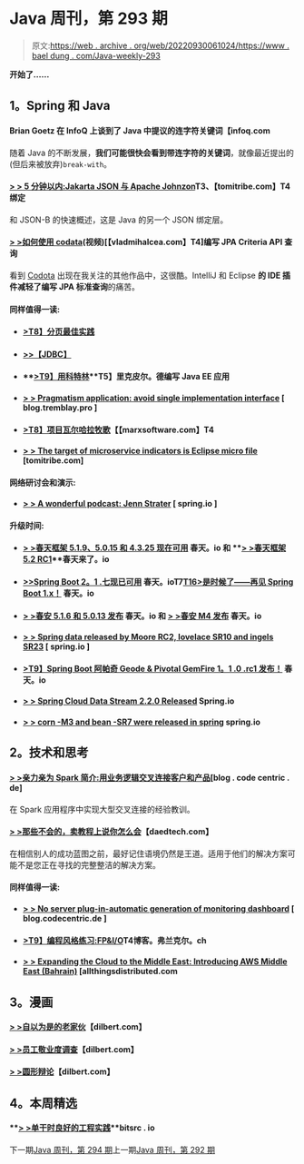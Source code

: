 # Java 周刊，第 293 期

> 原文:[https://web . archive . org/web/20220930061024/https://www . bael dung . com/Java-weekly-293](https://web.archive.org/web/20220930061024/https://www.baeldung.com/java-weekly-293)

**开始了……**

## **1。Spring 和 Java**

#### Brian Goetz 在 InfoQ 上谈到了 Java 中提议的连字符关键词【infoq.com

随着 Java 的不断发展，**我们可能很快会看到带连字符的关键词**，就像最近提出的(但后来被放弃)`break-with`。

#### **[> > 5 分钟以内:Jakarta JSON 与 Apache Johnzon](https://web.archive.org/web/20220628123056/https://www.tomitribe.com/blog/5-minutes-or-less-json-b-with-apache-johnzon/)T3、【tomitribe.com】T4 绑定**

和 JSON-B 的快速概述，这是 Java 的另一个 JSON 绑定层。

#### **[> >如何使用 codata](https://web.archive.org/web/20220628123056/https://vladmihalcea.com/codota-jpa-criteria-api/)**(视频)[【vladmihalcea.com】T4]编写 JPA Criteria API 查询

看到 [Codota](/web/20220628123056/https://www.baeldung.com/codota-article) 出现在我关注的其他作品中，这很酷。IntelliJ 和 Eclipse **的 IDE 插件减轻了编写 JPA 标准查询**的痛苦。

#### **同样值得一读:**

*   #### **[>T8】分页最佳实践](https://web.archive.org/web/20220628123056/https://vladmihalcea.com/pagination-best-practices/)**

*   #### [>>【JDBC】](https://web.archive.org/web/20220628123056/https://vard-lokkur.blogspot.com/2019/08/jdbc-emulating-sequence.html)

*   #### **[>T9】用科特林](https://web.archive.org/web/20220628123056/https://rieckpil.de/howto-write-java-ee-applications-with-kotlin/)**T5】里克皮尔。德编写 Java EE 应用

*   #### **[> > Pragmatism application: avoid single implementation interface](https://web.archive.org/web/20220628123056/http://blog.tremblay.pro/2019/07/classmocking.html)** [ blog.tremblay.pro ]

*   #### **[>T8】项目瓦尔哈拉牧歌](https://web.archive.org/web/20220628123056/https://marxsoftware.blogspot.com/2019/08/project-valhalla-eclairs.html)【【marxsoftware.com】T4**

*   #### [**> > The target of microservice indicators is Eclipse micro file**](https://web.archive.org/web/20220628123056/https://www.tomitribe.com/blog/microservices-metrics-targets-with-eclipse-microprofile/) [tomitribe.com]

#### **网络研讨会和演示:**

*   #### **[> > A wonderful podcast: Jenn Strater](https://web.archive.org/web/20220628123056/https://spring.io/blog/2019/08/02/a-bootiful-podcast-gradle-developer-advocate-jenn-strater)** [ spring.io ]

#### **升级时间:**

*   #### **[> >春天框架 5.1.9、5.0.15 和 4.3.25 现在可用](https://web.archive.org/web/20220628123056/https://spring.io/blog/2019/08/02/spring-framework-5-1-9-5-0-15-and-4-3-25-available-now)** 春天。io 和 **[> >春天框架 5.2 RC1](https://web.archive.org/web/20220628123056/https://spring.io/blog/2019/08/05/spring-framework-5-2-goes-rc1)**春天来了。io

*   #### **[>>Spring Boot 2。1 .七现已可用](https://web.archive.org/web/20220628123056/https://spring.io/blog/2019/08/06/spring-boot-2-1-7-available-now)** 春天。ioT7[T16>是时候了——再见 Spring Boot 1.x！](https://web.archive.org/web/20220628123056/https://spring.io/blog/2019/08/06/it-is-time-goodbye-spring-boot-1-x) 春天。io

*   #### **[> >春安 5.1.6 和 5.0.13 发布](https://web.archive.org/web/20220628123056/https://spring.io/blog/2019/08/05/spring-security-5-1-6-and-5-0-13-released)** 春天。io 和 **[> >春安 M4 发布](https://web.archive.org/web/20220628123056/https://spring.io/blog/2019/08/05/spring-security-5-2-0-m4-released)** 春天。io

*   #### **[> > Spring data released by Moore RC2, lovelace SR10 and ingels SR23](https://web.archive.org/web/20220628123056/https://spring.io/blog/2019/08/05/spring-data-moore-rc2-lovelace-sr10-and-ingalls-sr23-released)** [ spring.io ]

*   #### **[>T9】Spring Boot 阿帕奇 Geode & Pivotal GemFire 1。1 .0 .rc1 发布！](https://web.archive.org/web/20220628123056/https://spring.io/blog/2019/08/02/spring-boot-for-apache-geode-pivotal-gemfire-1-1-0-rc1-released)** 春天。io

*   #### [**> > Spring Cloud Data Stream 2.2.0 Released**](https://web.archive.org/web/20220628123056/https://spring.io/blog/2019/07/30/spring-cloud-data-flow-2-2-0-released) Spring.io

*   #### [**> > corn -M3 and bean -SR7 were released in spring**](https://web.archive.org/web/20220628123056/https://spring.io/blog/2019/08/06/spring-session-corn-m3-and-bean-sr7-released) spring.io

## **2。技术和思考**

#### **[> >亲力亲为 Spark 简介:用业务逻辑交叉连接客户和产品](https://web.archive.org/web/20220628123056/https://blog.codecentric.de/en/2019/08/hands-on-spark-intro-cross-join-customers-and-products-with-business-logic/)**[blog . code centric . de]

在 Spark 应用程序中实现大型交叉连接的经验教训。

#### **[> >那些不会的，卖教程上说你怎么会](https://web.archive.org/web/20220628123056/https://daedtech.com/those-who-cant-sell-tutorials-on-how-you-can/)**【daedtech.com】

在相信别人的成功蓝图之前，最好记住语境仍然是王道。适用于他们的解决方案可能不是您正在寻找的完整整洁的解决方案。

#### **同样值得一读:**

*   #### **[> > No server plug-in-automatic generation of monitoring dashboard](https://web.archive.org/web/20220628123056/https://blog.codecentric.de/en/2019/07/serverless-plugin-cloudwatch-dashboard/)** [ blog.codecentric.de ]

*   #### **[>T9】编程风格练习:FP&I/O](https://web.archive.org/web/20220628123056/https://blog.frankel.ch/exercises-programming-style/13/)T4博客。弗兰克尔。ch**

*   #### [**> > Expanding the Cloud to the Middle East: Introducing AWS Middle East (Bahrain)**](https://web.archive.org/web/20220628123056/https://www.allthingsdistributed.com/2019/07/aws-launches-middle-east-bahrain-region.html) [allthingsdistributed.com

## **3。漫画**

#### **[> >自以为是的老家伙](https://web.archive.org/web/20220628123056/https://dilbert.com/strip/2019-07-27)**【dilbert.com】

#### **[> >员工敬业度调查](https://web.archive.org/web/20220628123056/https://dilbert.com/strip/2019-07-25)**【dilbert.com】

#### **[> >圆形辩论](https://web.archive.org/web/20220628123056/https://dilbert.com/strip/2019-08-04)**【dilbert.com】

## **4。本周精选**

#### **[> >单干时良好的工程实践](https://web.archive.org/web/20220628123056/https://blog.bitsrc.io/good-engineering-practices-while-working-solo-ad872e727af4)**bitsrc . io

下一期[Java 周刊，第 294 期](/web/20220628123056/https://www.baeldung.com/java-weekly-294)上一期[Java 周刊，第 292 期](/web/20220628123056/https://www.baeldung.com/java-weekly-292)